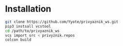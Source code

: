 # Installation

```bash
git clone https://github.com/Yyote/privyaznik_ws.git
pip3 instsall vcstool
cd /path/to/privyaznik_ws
vcs import src < privyznik.repos
colcon build
```